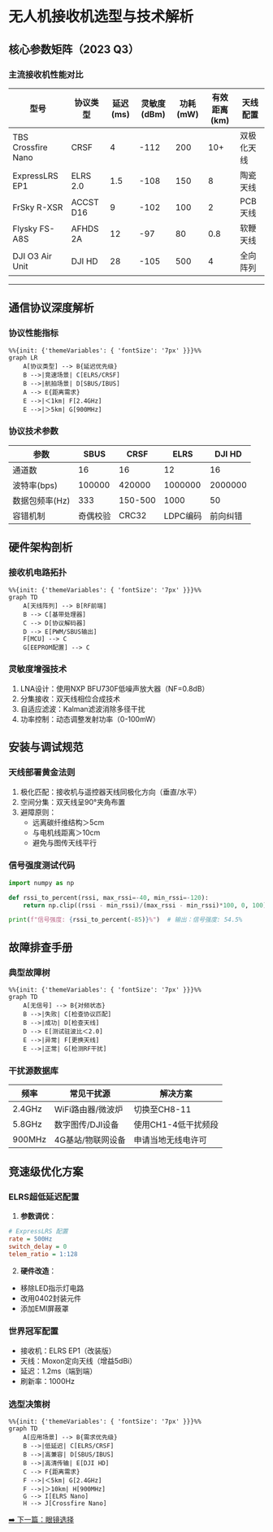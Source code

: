# 无人机接收机选型与技术解析

## 核心参数矩阵（2023 Q3）
### 主流接收机性能对比
| 型号                | 协议类型      | 延迟(ms) | 灵敏度(dBm) | 功耗(mW) | 有效距离(km) | 天线配置     |
|---------------------|-------------|---------|------------|---------|-------------|-------------|
| TBS Crossfire Nano  | CRSF        | 4       | -112       | 200     | 10+         | 双极化天线   |
| ExpressLRS EP1      | ELRS 2.0    | 1.5     | -108       | 150     | 8           | 陶瓷天线     |
| FrSky R-XSR         | ACCST D16   | 9       | -102       | 100     | 2           | PCB天线     |
| Flysky FS-A8S       | AFHDS 2A    | 12      | -97        | 80      | 0.8         | 软鞭天线     |
| DJI O3 Air Unit     | DJI HD      | 28      | -105       | 500     | 4           | 全向阵列    |

---

## 通信协议深度解析
### 协议性能指标
```mermaid
%%{init: {'themeVariables': { 'fontSize': '7px' }}}%%
graph LR
    A[协议类型] --> B{延迟优先级}
    B -->|竞速场景| C[ELRS/CRSF]
    B -->|航拍场景| D[SBUS/IBUS]
    A --> E{距离需求}
    E -->|＜1km| F[2.4GHz]
    E -->|＞5km| G[900MHz]
```

### 协议技术参数
| 参数          | SBUS         | CRSF         | ELRS         | DJI HD       |
|---------------|--------------|--------------|--------------|--------------|
| 通道数        | 16           | 16           | 12           | 16           |
| 波特率(bps)   | 100000       | 420000       | 1000000      | 2000000      |
| 数据包频率(Hz)| 333          | 150-500      | 1000         | 50           |
| 容错机制      | 奇偶校验     | CRC32        | LDPC编码     | 前向纠错     |

## 硬件架构剖析
### 接收机电路拓扑
```mermaid
%%{init: {'themeVariables': { 'fontSize': '7px' }}}%%
graph TD
    A[天线阵列] --> B[RF前端]
    B --> C[基带处理器]
    C --> D[协议解码器]
    D --> E[PWM/SBUS输出]
    F[MCU] --> C
    G[EEPROM配置] --> C
```

### 灵敏度增强技术
1. ​LNA设计​：使用NXP BFU730F低噪声放大器（NF=0.8dB）
2. 分集接收​：双天线相位合成技术
3. 自适应滤波​：Kalman滤波消除多径干扰
4. 功率控制​：动态调整发射功率（0-100mW）

## 安装与调试规范
### 天线部署黄金法则
1. ​极化匹配​：接收机与遥控器天线同极化方向（垂直/水平）​
2. 空间分集​：双天线呈90°夹角布置
3. 避障原则​：
    - 远离碳纤维结构＞5cm
    - 与电机线距离＞10cm
    - 避免与图传天线平行

### 信号强度测试代码
```python
import numpy as np

def rssi_to_percent(rssi, max_rssi=-40, min_rssi=-120):
    return np.clip((rssi - min_rssi)/(max_rssi - min_rssi)*100, 0, 100)

print(f"信号强度: {rssi_to_percent(-85)}%")  # 输出：信号强度: 54.5%
```

## 故障排查手册
### 典型故障树
```mermaid
%%{init: {'themeVariables': { 'fontSize': '7px' }}}%%
graph TD
    A[无信号] --> B{对频状态}
    B -->|失败| C[检查协议匹配]
    B -->|成功| D[检查天线]
    D --> E[测试驻波比＜2.0]
    E -->|异常| F[更换天线]
    E -->|正常| G[检测RF干扰]
```

### 干扰源数据库
| 频率     | 常见干扰源         | 解决方案                     |
|----------|--------------------|------------------------------|
| 2.4GHz   | WiFi路由器/微波炉  | 切换至CH8-11                 |
| 5.8GHz   | 数字图传/DJI设备   | 使用CH1-4低干扰频段          |
| 900MHz   | 4G基站/物联网设备  | 申请当地无线电许可           |

## 竞速级优化方案
### ELRS超低延迟配置
1. **参数调优​**：
```ini
# ExpressLRS 配置
rate = 500Hz
switch_delay = 0
telem_ratio = 1:128
```

2. **硬件改造​**：
- 移除LED指示灯电路
- 改用0402封装元件
- 添加EMI屏蔽罩

### 世界冠军配置
- 接收机​：ELRS EP1（改装版）
- ​天线​：Moxon定向天线（增益5dBi）
- 延迟​：1.2ms（端到端）
- ​刷新率​：1000Hz

### 选型决策树
```mermaid
%%{init: {'themeVariables': { 'fontSize': '7px' }}}%%
graph TD
    A[应用场景] --> B{需求优先级}
    B -->|低延迟| C[ELRS/CRSF]
    B -->|高兼容| D[SBUS/IBUS]
    B -->|高清传输| E[DJI HD]
    C --> F{距离需求}
    F -->|＜5km| G[2.4GHz]
    F -->|＞10km| H[900MHz]
    G --> I[ELRS Nano]
    H --> J[Crossfire Nano]
```

[➡️ 下一篇：眼镜选择](./glasses.md)